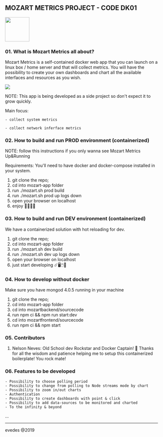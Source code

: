## MOZART METRICS PROJECT - CODE DK01

<img src='https://res.cloudinary.com/evedes/image/upload/v1553191066/mozart-app/mozart-logo.png' height="80px"/>

### 01. What is Mozart Metrics all about?

  Mozart Metrics is a self-contained docker web app that you can launch on a linux box / home server and that will collect metrics.
  You will have the possibility to create your own dashboards and chart all the available interfaces and resources as you wish.

<img src='https://res.cloudinary.com/evedes/image/upload/v1553425374/mozart-app/Screen_Shot_2019-03-24_at_11.02.02.png' />

  NOTE: This app is being developed as a side project so don't expect it to grow quickly.

  Main focus: 
    
    - collect system metrics

    - collect network inferface metrics

### 02. How to build and run PROD environment (containerized)

NOTE: follow this instructions if you only wanna see Mozart Metrics Up&Running

Requirements: You'll need to have docker and docker-compose installed in your system.

1. git clone the repo;
2. cd into mozart-app folder
3. run ./mozart.sh prod build
4. run ./mozart.sh prod up logs down
5. open your browser on localhost
6. enjoy 🚀🎸🤘🍾

### 03. How to build and run DEV environment (containerized)

We have a containerized solution with hot reloading for dev.

1. git clone the repo;
2. cd into mozart-app folder
3. run ./mozart.sh dev build
4. run ./mozart.sh dev up logs down
5. open your browser on localhost
6. just start developing ☄️🖥️🖱️🍭

### 04. How to develop without docker

Make sure you have mongod 4.0.5 running in your machine

1. git clone the repo;
2. cd into mozart-app folder
3. cd into mozartbackend/sourcecode
4. run npm ci && npm run start:dev
5. cd into mozartfrontend/sourcecode
6. run npm ci && npm start

### 05. Contributors

  01. Nelson Neves: Old School dev Rockstar and Docker Captain! 🤘 Thanks for all the wisdom and patience helping me to setup this containerized boilerplate! You rock mate!

### 06. Features to be developed

    - Possibility to choose polling period
    - Possibility to change from polling to Node streams mode by chart
    - Possibility to zoom in/out charts
    - Authentication
    - Possibility to create dashboards with point & click
    - Possibility to add data-sources to be monitored and charted
    - To the infinity & beyond
...

--- 
evedes @2019
	